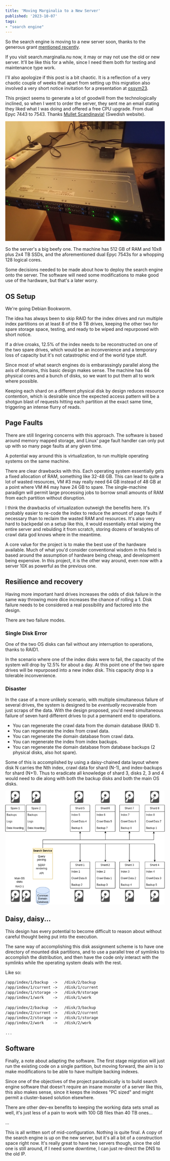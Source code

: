 ```yaml
---
title: 'Moving Marginalia to a New Server'
published: '2023-10-07'
tags:
- "search engine"
---
```


So the search engine is moving to  a new server soon, thanks to the generous grant 
[mentioned recently](https://www.marginalia.nu/log/88-futo-grant/).

If you visit search.marginalia.nu now, it may or may not use the old or new server.  It'll be like this for
a while, since I need them both for testing and maintenance type work.  

I'll also apologize if this post is a bit chaotic.  It is a reflection of a very chaotic couple of weeks that
apart from setting up this migration also involved a very short notice invitation for a 
presentation at [ossym23](https://opensearchfoundation.org/en/events-osf/5th-international-open-search-symposium-ossym2023/). 

This project seems to generate a lot of goodwill from the technologically inclined,
so when I went to order the server, they sent me an email stating they liked what I was
doing and offered a free CPU upgrade. From dual Epyc 7443 to 7543. Thanks [Mullet 
Scandinavia!](https://mullet.se/) (Swedish website).  

![New server](server.jpeg)

So the server's a big beefy one. The machine has 512 GB of RAM and 10x8 plus 2x4 TB SSDs, 
and the aforementioned dual Epyc 7543s for a whopping 128 logical cores.

Some decisions needed to be made about how to deploy the search engine 
onto the server.  The software will need some modifications to make 
good use of the hardware, but that's a later worry. 

## OS Setup

We're going Debian Bookworm.

The idea has always been to skip RAID for the index drives and run multiple index
partitions on at least 8 of the 8 TB drives, keeping the other two for spare storage 
space, testing, and ready to be wiped and repurposed with short notice.  

If a drive croaks, 12.5% of the index needs to be reconstructed on one of the 
two spare drives, which would be an inconvenience and a temporary loss of capacity 
but it's not catastrophic end of the world type stuff.

Since most of what search engines do is embarassingly parallel along 
the axis of domains, this basic design makes sense.  The machine has 
64 physical cores and a bunch of disks, so we want to put them all to 
work where possible.

Keeping each shard on a different physical disk by design reduces 
resource contention, which is desirable since the expected access 
pattern will be a shotgun blast of requests hitting each partition 
at the exact same time, triggering an intense flurry of reads.

## Page Faults

There are still lingering concerns with this approach.  The software
is based around memory mapped storage, and Linux' page fault handler 
can only put up with so many page faults at any given time.

A potential way around this is virtualization, to run multiple operating 
systems on the same machine. 

There are clear drawbacks with this. Each operating system essentially gets 
a fixed allocation of RAM, something like 32-48 GB.  This can lead to quite a lot of 
wasted resources, VM #3 may really need 64 GB instead of 48 GB at a point 
where VM #4 may have 24 GB to spare.  The single-machine paradigm will permit
large processing jobs to borrow small amounts of RAM from each partition without
disruption.

I think the drawbacks of virtualization outweigh the benefits here.  It's probably
easier to re-code the index to reduce the amount of page faults if necessary than to reclaim the
wasted RAM and resources.  It's also very hard to backpedal on a setup 
like this, it would essentially entail wiping the entire server and rebulding it 
from scratch, storing dozens of terabytes of crawl data god knows where in the 
meantime.

A core value for the project is to make the best use of the hardware available.  Much
of what you'd consider conventional wisdom in this field is based around the assumption
of hardware being cheap, and development being expensive.  In this project, it is the other
way around, even now with a server 10X as powerful as the previous one.

## Resilience and recovery

Having more important hard drives increases the odds of disk failure in the same way throwing
more dice increases the chance of rolling a 1.  Disk failure needs to be considered
a real possibility and factored into the design.

There are two failure modes. 

### Single Disk Error

One of the two OS disks can fail without any interruption to operations, thanks to RAID1.

In the scenario where one of the index disks were to fail, the capacity of the 
system will drop by 12.5% for about a day.  At this point one of the two spare drives 
will be repurposed into a new index disk.  This capacity drop is a tolerable inconvenience.

### Disaster

In the case of a more unlikely scenario, with multiple simultaneous failure of several drives, the system is designed to be *eventually* recoverable from just scraps of the data.  With the design proposed, you'd need simultaneous failure of seven hard different drives to put a permanent end to operations. 

* You can regenerate the crawl data from the domain database (RAID 1).
* You can regenerate the index from crawl data.  
* You can regenerate the domain database from crawl data.  
* You can regenerate the index from index backups.  
* You can regenerate the domain database from database backups (2 physical disks, also hot spare).

Some of this is accomplished by using a daisy-chained data layout where disk N carries the Nth index, crawl data for shard (N-1), and index-backups for shard (N+1).  Thus to eradicate all knowledge of shard 3, disks 2, 3 and 4 would need to die along with both the backup disks and both the main OS disks. 

![In which a thousand hours of Factorio shine through](factorio.png)

## Daisy, daisy...

This design has every potential to become difficult to reason about without careful thought being put into the execution.  

The sane way of accomplishing this disk assignment scheme is to have one directory of mounted disk partitions, and to use a parallel tree of symlinks to accomplish the distribution, and then have the code only interact with the symlinks while the operating system deals with the rest.

Like so:

```
/app/index/1/backup  ->   /disk/2/backup
/app/index/1/current ->   /disk/1/current
/app/index/1/storage ->   /disk/0/storage
/app/index/1/work    ->   /disk/1/work

/app/index/2/backup  ->   /disk/3/backup
/app/index/2/current ->   /disk/2/current
/app/index/2/storage ->   /disk/1/storage
/app/index/2/work    ->   /disk/2/work

...
```

## Software

Finally, a note about adapting the software.  The first stage migration will just
run the existing code on a single partition, but moving forward, the aim is to make
modifications to be able to have multiple backing indexes.  

Since one of the objectives of the project paradoxically is to build search engine software
that doesn't require an insane monster of a server like this, this also makes sense, since
it keeps the indexes "PC sized" and might permit a cluster-based solution elsewhere.

There are other dev-ex benefits to keeping the working data sets small as well, it's just less of
a pain to work with 100 GB files than 40 TB ones... 

...

This is all written sort of mid-configuration.  Nothing is quite final. A copy of the search engine 
is up on the new server, but it's all a bit of a construction space right now.  It's really great to 
have two servers though, since the old one is still around, if I need some downtime, I can just re-direct 
the DNS to the old IP.


